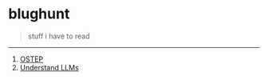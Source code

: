 # blughunt
> stuff i have to read

---

1. [OSTEP](https://pages.cs.wisc.edu/~remzi/OSTEP/)
2. [Understand LLMs](https://arstechnica.com/science/2023/07/a-jargon-free-explanation-of-how-ai-large-language-models-work/)
